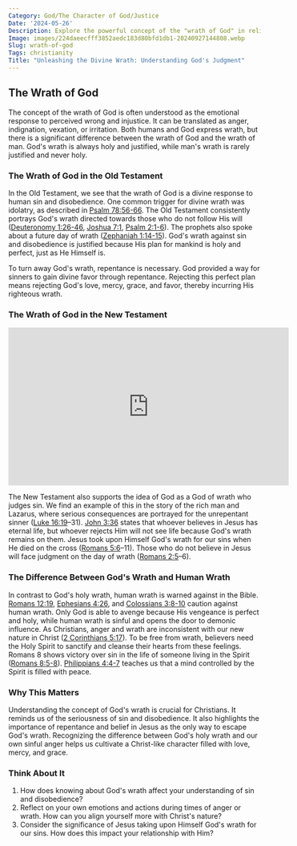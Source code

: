 ```yaml
---
Category: God/The Character of God/Justice
Date: '2024-05-26'
Description: Explore the powerful concept of the "wrath of God" in religious beliefs and traditions. Uncover the significance, interpretations, and impact of this divine attribute in various faiths worldwide.
Image: images/224daeecfff3852aedc183d80bfd1db1-20240927144808.webp
Slug: wrath-of-god
Tags: christianity
Title: "Unleashing the Divine Wrath: Understanding God's Judgment"
---
```


## The Wrath of God

The concept of the wrath of God is often understood as the emotional response to perceived wrong and injustice. It can be translated as anger, indignation, vexation, or irritation. Both humans and God express wrath, but there is a significant difference between the wrath of God and the wrath of man. God's wrath is always holy and justified, while man's wrath is rarely justified and never holy.

### The Wrath of God in the Old Testament

In the Old Testament, we see that the wrath of God is a divine response to human sin and disobedience. One common trigger for divine wrath was idolatry, as described in [Psalm 78:56-66](https://www.bibleref.com/Psalm/78/Psalm-78-56.html). The Old Testament consistently portrays God's wrath directed towards those who do not follow His will ([Deuteronomy 1:26-46](https://www.bibleref.com/Deuteronomy/1/Deuteronomy-1-26.html), [Joshua 7:1](https://www.bibleref.com/Joshua/7/Joshua-7-1.html), [Psalm 2:1-6](https://www.bibleref.com/Psalm/2/Psalm-2-1.html)). The prophets also spoke about a future day of wrath ([Zephaniah 1:14-15](https://www.bibleref.com/Zephaniah/1/Zephaniah-1-14.html)). God's wrath against sin and disobedience is justified because His plan for mankind is holy and perfect, just as He Himself is.

To turn away God's wrath, repentance is necessary. God provided a way for sinners to gain divine favor through repentance. Rejecting this perfect plan means rejecting God's love, mercy, grace, and favor, thereby incurring His righteous wrath.

### The Wrath of God in the New Testament


<iframe width="560" height="315" src="https://www.youtube.com/embed/fH0jaAadik4" frameborder="0" allow="autoplay; encrypted-media" allowfullscreen></iframe>


The New Testament also supports the idea of God as a God of wrath who judges sin. We find an example of this in the story of the rich man and Lazarus, where serious consequences are portrayed for the unrepentant sinner ([Luke 16:19](https://www.bibleref.com/Luke/16/Luke-16-19.html)–31). [John 3:36](https://www.bibleref.com/John/3/John-3-36.html) states that whoever believes in Jesus has eternal life, but whoever rejects Him will not see life because God's wrath remains on them. Jesus took upon Himself God's wrath for our sins when He died on the cross ([Romans 5:6](https://www.bibleref.com/Romans/5/Romans-5-6.html)–11). Those who do not believe in Jesus will face judgment on the day of wrath ([Romans 2:5](https://www.bibleref.com/Romans/2/Romans-2-5.html)–6).

### The Difference Between God's Wrath and Human Wrath

In contrast to God's holy wrath, human wrath is warned against in the Bible. [Romans 12:19](https://www.bibleref.com/Romans/12/Romans-12-19.html), [Ephesians 4:26](https://www.bibleref.com/Ephesians/4/Ephesians-4-26.html), and [Colossians 3:8-10](https://www.bibleref.com/Colossians/3/Colossians-3-8.html) caution against human wrath. Only God is able to avenge because His vengeance is perfect and holy, while human wrath is sinful and opens the door to demonic influence. As Christians, anger and wrath are inconsistent with our new nature in Christ ([2 Corinthians 5:17](https://www.bibleref.com/2-Corinthians/5/2-Corinthians-5-17.html)). To be free from wrath, believers need the Holy Spirit to sanctify and cleanse their hearts from these feelings. Romans 8 shows victory over sin in the life of someone living in the Spirit ([Romans 8:5-8](https://www.bibleref.com/Romans/8/Romans-8-5.html)). [Philippians 4:4-7](https://www.bibleref.com/Philippians/4/Philippians-4-4.html) teaches us that a mind controlled by the Spirit is filled with peace.

### Why This Matters

Understanding the concept of God's wrath is crucial for Christians. It reminds us of the seriousness of sin and disobedience. It also highlights the importance of repentance and belief in Jesus as the only way to escape God's wrath. Recognizing the difference between God's holy wrath and our own sinful anger helps us cultivate a Christ-like character filled with love, mercy, and grace.

### Think About It

1. How does knowing about God's wrath affect your understanding of sin and disobedience?
2. Reflect on your own emotions and actions during times of anger or wrath. How can you align yourself more with Christ's nature?
3. Consider the significance of Jesus taking upon Himself God's wrath for our sins. How does this impact your relationship with Him?